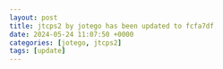 ```yaml
---
layout: post
title: jtcps2 by jotego has been updated to fcfa7df
date: 2024-05-24 11:07:50 +0000
categories: [jotego, jtcps2]
tags: [update]
---
```


